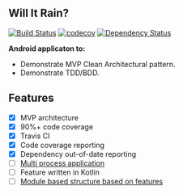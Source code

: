 ## Will It Rain?

[![Build Status](https://travis-ci.org/MojRoid/Will_It_Rain-MVP.svg?branch=master)](https://travis-ci.org/MojRoid/Will_It_Rain-MVP) [![codecov](https://codecov.io/gh/mojroid/Will_It_Rain-MVP/branch/master/graph/badge.svg)](https://codecov.io/gh/mojroid/Will_It_Rain-MVP) [![Dependency Status](https://www.versioneye.com/user/projects/59220b9c8dcc4100636c91fb/badge.svg)](https://www.versioneye.com/user/projects/59220b9c8dcc4100636c91fb)

**Android applicaton to:**

- Demonstrate MVP Clean Architectural pattern.
- Demonstrate TDD/BDD.

## Features

- [x] MVP architecture
- [x] 90%+ code coverage
- [x] Travis CI
- [x] Code coverage reporting
- [x] Dependency out-of-date reporting
- [ ] [Multi process application](https://medium.com/@rotxed/going-multiprocess-on-android-52975ed8863c)
- [ ] Feature written in Kotlin
- [ ] [Module based structure based on features](https://medium.freecodecamp.com/how-modularisation-affects-build-time-of-an-android-application-43a984ce9968)